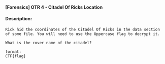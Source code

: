 #### [Forensics] OTR 4 - Citadel Of Ricks Location  

#### Description:   

```
Rick hid the coordinates of the Citadel Of Ricks in the data section of some file. You will need to use the Uppercase flag to decrypt it.

What is the cover name of the citadel?

format:
CTF{flag}
```

